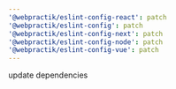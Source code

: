 ```yaml
---
'@webpractik/eslint-config-react': patch
'@webpractik/eslint-config': patch
'@webpractik/eslint-config-next': patch
'@webpractik/eslint-config-node': patch
'@webpractik/eslint-config-vue': patch
---
```


update dependencies
